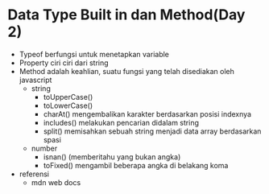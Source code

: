 # Data Type Built in dan Method(Day 2)
-	Typeof berfungsi untuk menetapkan variable
-	Property ciri ciri dari string
- Method adalah keahlian, suatu fungsi yang telah disediakan oleh javascript
  - string
    - toUpperCase()
    - toLowerCase()
    - charAt() mengembalikan karakter berdasarkan posisi indexnya
    - includes() melakukan pencarian didalam string
    - split() memisahkan sebuah string menjadi data array berdasarkan spasi
  - number
    - isnan() (memberitahu yang bukan angka)
    - toFixed() mengambil beberapa angka di belakang koma
- referensi 
  - mdn web docs 
